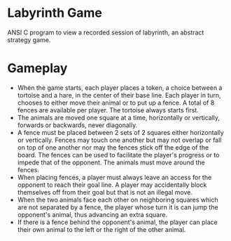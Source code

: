 # Labyrinth Game
ANSI C program to view a recorded session of labyrinth, an abstract strategy game.
# Gameplay 
- When the game starts, each player places a token, a choice between a tortoise and a hare, in the center of their base line. Each player in turn, chooses to either move their animal or to put up a fence. A total of 8 fences are available per player. The tortoise always starts first.
- The animals are moved one square at a time, horizontally or vertically, forwards or backwards, never diagonally.
- A fence must be placed between 2 sets of 2 squares either horizontally or vertically. Fences may touch one another but may not overlap or fall on top of one another nor may the fences stick off the edge of the board. The fences can be used to facilitate the player's progress or to impede that of the opponent. The animals must move around the fences.
- When placing fences, a player must always leave an access for the opponent to reach their goal line. A player may accidentally block themselves off from their goal but that is not an illegal move.
- When the two animals face each other on neighboring squares which are not separated by a fence, the player whose turn it is can jump the opponent's animal, thus advancing an extra square.
- If there is a fence behind the opponent's animal, the player can place their own animal to the left or the right of the other animal.
